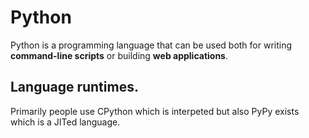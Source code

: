 # Python
Python is a programming language that can be used both for writing **command-line scripts** or building **web applications**.

## Language runtimes.
Primarily people use CPython which is interpeted but also PyPy exists which is a JITed language.
